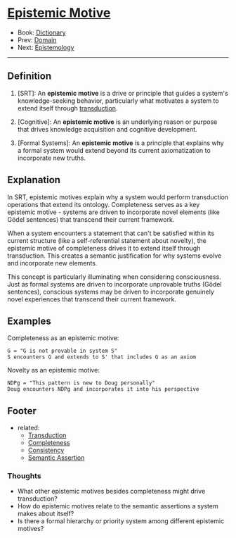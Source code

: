 # [Epistemic Motive](https://dna-platform.github.io/inexplicable-phenomena/dictionary/epistemic-motive.html)
- Book: [Dictionary](./.dictionary.md)
- Prev: [Domain](./domain.md)
- Next: [Epistemology](./epistemology.md)
---

## Definition

1. [SRT]: An **epistemic motive** is a drive or principle that guides a system's knowledge-seeking behavior, particularly what motivates a system to extend itself through [transduction](transduction.md).

2. [Cognitive]: An **epistemic motive** is an underlying reason or purpose that drives knowledge acquisition and cognitive development.

3. [Formal Systems]: An **epistemic motive** is a principle that explains why a formal system would extend beyond its current axiomatization to incorporate new truths.

## Explanation

In SRT, epistemic motives explain why a system would perform transduction operations that extend its ontology. Completeness serves as a key epistemic motive - systems are driven to incorporate novel elements (like Gödel sentences) that transcend their current framework.

When a system encounters a statement that can't be satisfied within its current structure (like a self-referential statement about novelty), the epistemic motive of completeness drives it to extend itself through transduction. This creates a semantic justification for why systems evolve and incorporate new elements.

This concept is particularly illuminating when considering consciousness. Just as formal systems are driven to incorporate unprovable truths (Gödel sentences), conscious systems may be driven to incorporate genuinely novel experiences that transcend their current framework.

## Examples

Completeness as an epistemic motive:
```
G = "G is not provable in system S"
S encounters G and extends to S' that includes G as an axiom
```

Novelty as an epistemic motive:
```
NDPg = "This pattern is new to Doug personally"
Doug encounters NDPg and incorporates it into his perspective
```

## Footer
- related: 
  - [Transduction](transduction.md)
  - [Completeness](completeness.md)
  - [Consistency](consistency.md)
  - [Semantic Assertion](semantic-assertion.md)

### Thoughts
  - What other epistemic motives besides completeness might drive transduction?
  - How do epistemic motives relate to the semantic assertions a system makes about itself?
  - Is there a formal hierarchy or priority system among different epistemic motives?
